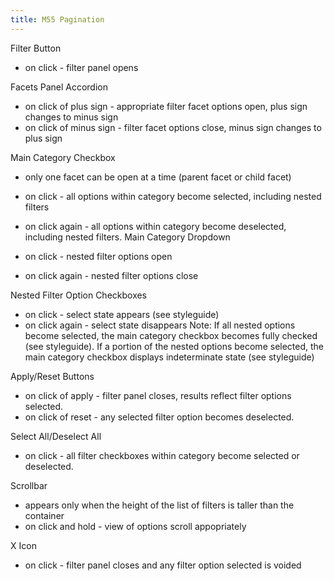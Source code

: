```yaml
---
title: M55 Pagination
---
```


Filter Button

- on click - filter panel opens

Facets Panel Accordion 

- on click of plus sign - appropriate filter facet options open, plus sign changes to minus sign
- on click of minus sign - filter facet options close, minus sign changes to plus sign
 
Main Category Checkbox

- only one facet can be open at a time (parent facet or child facet)
- on click - all options within category become selected, including nested filters
- on click again - all options within category become deselected, including nested filters.
Main Category Dropdown

- on click - nested filter options open 
- on click again - nested filter options close 

Nested Filter Option Checkboxes

- on click - select state appears (see styleguide)
- on click again - select state disappears
Note: If all nested options become selected, the main category checkbox becomes fully checked (see styleguide). If a portion of the nested options become selected, the main category checkbox displays indeterminate state (see styleguide)

Apply/Reset Buttons

- on click of apply - filter panel closes, results reflect filter options selected. 
- on click of reset - any selected filter option becomes deselected. 

Select All/Deselect All

- on click - all filter checkboxes within category become selected or deselected.

Scrollbar

- appears only when the height of the list of filters is taller than the container
- on click and hold - view of options scroll appopriately

X Icon

- on click - filter panel closes and any filter option selected is voided
